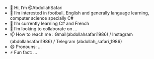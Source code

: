 - 👋 Hi, I’m @AbdollahSafari
- 👀 I’m interested in football, English and generally language learning, computer science specially C#
- 🌱 I’m currently learning C# and French
- 💞️ I’m looking to collaborate on ...
- 📫 How to reach me : Gmail(abdollahsafari1986) / Instagram (abdollahsafari1986) / Telegram (abdollah_safari_1986)
- 😄 Pronouns: ...
- ⚡ Fun fact: ...

<!---
AbdollahSafari/AbdollahSafari is a ✨ special ✨ repository because its `README.md` (this file) appears on your GitHub profile.
You can click the Preview link to take a look at your changes.
--->
